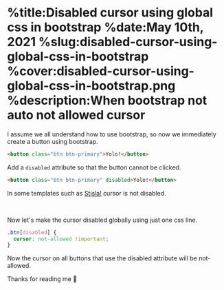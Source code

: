 %title:Disabled cursor using global css in bootstrap
%date:May 10th, 2021
%slug:disabled-cursor-using-global-css-in-bootstrap
%cover:disabled-cursor-using-global-css-in-bootstrap.png
%description:When bootstrap not auto not allowed cursor
==========

I assume we all understand how to use bootstrap, so now we immediately create a button using bootstrap.

```html
<button class="btn btn-primary">Yolo!</button>
```

Add a `disabled` attribute so that the button cannot be clicked.

```html
<button class="btn btn-primary" disabled>Yolo!</button>
```

In some templates such as [Stisla!](https://demo.getstisla.com/bootstrap-buttons.html) cursor is not disabled.

<br/>

Now let's make the cursor disabled globally using just one css line.

```css
.btn[disabled] {
  cursor: not-allowed !important;
}
```

Now the cursor on all buttons that use the disabled attribute will be not-allowed.

Thanks for reading me 💞
